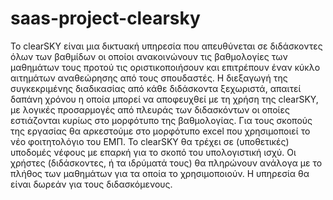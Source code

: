# saas-project-clearsky
Το clearSKY είναι μια δικτυακή υπηρεσία που απευθύνεται σε διδάσκοντες όλων των βαθμίδων
οι οποίοι ανακοινώνουν τις βαθμολογίες των μαθημάτων τους προτού τις οριστικοποιήσουν και
επιτρέπουν έναν κύκλο αιτημάτων αναθεώρησης από τους σπουδαστές. Η διεξαγωγή της
συγκεκριμένης διαδικασίας από κάθε διδάσκοντα ξεχωριστά, απαιτεί δαπάνη χρόνου η οποία
μπορεί να αποφευχθεί με τη χρήση της clearSKY, με λογικές προσαρμογές από πλευράς των
διδασκόντων οι οποίες εστιάζονται κυρίως στο μορφότυπο της βαθμολογίας. Για τους σκοπούς
της εργασίας θα αρκεστούμε στο μορφότυπο excel που χρησιμοποιεί το νέο φοιτητολόγιο του
ΕΜΠ. Το clearSKY θα τρέχει σε (υποθετικές) υποδομές νέφους με επαρκή για το σκοπό του
υπολογιστική ισχύ. Οι χρήστες (διδάσκοντες, ή τα ιδρύματά τους) θα πληρώνουν ανάλογα με το
πλήθος των μαθημάτων για τα οποία το χρησιμοποιούν. Η υπηρεσία θα είναι δωρεάν για τους
διδασκόμενους.